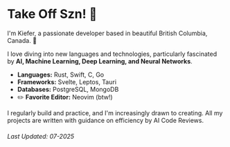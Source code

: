 # Take Off Szn! 🚀

I'm Kiefer, a passionate developer based in beautiful British Columbia, Canada. 🌲

I love diving into new languages and technologies, particularly fascinated by **AI, Machine Learning, Deep Learning, and Neural Networks**.

- **Languages:** Rust, Swift, C, Go
- **Frameworks:** Svelte, Leptos, Tauri
- **Databases:** PostgreSQL, MongoDB
- ✏️ **Favorite Editor:** Neovim (btw!)

I regularly build and practice, and I'm increasingly drawn to creating. All my projects are written with guidance on efficiency by AI Code Reviews.

###### Last Updated: 07-2025
